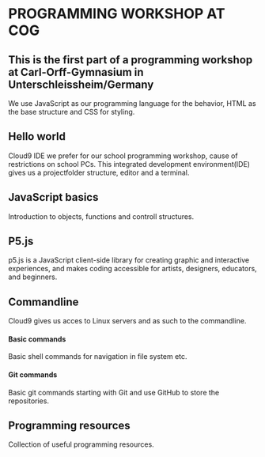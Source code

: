 # PROGRAMMING WORKSHOP AT COG

## This is the first part of a programming workshop at Carl-Orff-Gymnasium in Unterschleissheim/Germany

We use JavaScript as our programming language for the behavior,
HTML as the base structure and CSS for styling.

## Hello world
Cloud9 IDE we prefer for our school programming workshop, cause of restrictions on school PCs.
This integrated development environment(IDE) gives us a projectfolder structure, editor and a terminal.

## JavaScript basics
Introduction to objects, functions and controll structures.

## P5.js
p5.js is a JavaScript client-side library for creating graphic and interactive experiences,
and makes coding accessible for artists, designers, educators, and beginners.

## Commandline
Cloud9 gives us acces to Linux servers and as such to the commandline.

#### Basic commands
Basic shell commands for navigation in file system etc.

#### Git commands
Basic git commands starting with Git and use GitHub to store the repositories.

## Programming resources
Collection of useful programming resources.